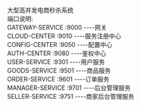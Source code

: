 大型高并发电商秒杀系统  
端口说明:  
GATEWAY-SERVICE         :9000  ----网关  
CLOUD-CENTER            :9010  ----服务注册中心  
CONFIG-CENTER           :9050  ----配置中心  
AUTH-CENTER             :9080  ----鉴权中心  
USER-SERVICE            :9301  ----用户服务  
GOODS-SERVICE           :9501  ----商品服务  
ORDER-SERVICE           :9601  ----订单服务  
MANAGER-SERVICE         :9701  ----后台管理服务  
SELLER-SERVICE          :9751  ----商家后台管理服务  
